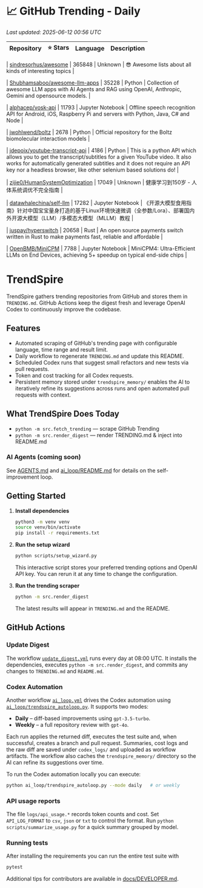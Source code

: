 <!-- TRENDING_START -->
# 📈 GitHub Trending - Daily

_Last updated: 2025-06-12 00:56 UTC_

| Repository | ⭐ Stars | Language | Description |
|------------|--------:|----------|-------------|

| [sindresorhus/awesome](https://github.com/sindresorhus/awesome) | 365848 | Unknown | 😎 Awesome lists about all kinds of interesting topics |

| [Shubhamsaboo/awesome-llm-apps](https://github.com/Shubhamsaboo/awesome-llm-apps) | 35228 | Python | Collection of awesome LLM apps with AI Agents and RAG using OpenAI, Anthropic, Gemini and opensource models. |

| [alphacep/vosk-api](https://github.com/alphacep/vosk-api) | 11793 | Jupyter Notebook | Offline speech recognition API for Android, iOS, Raspberry Pi and servers with Python, Java, C# and Node |

| [jwohlwend/boltz](https://github.com/jwohlwend/boltz) | 2678 | Python | Official repository for the Boltz biomolecular interaction models |

| [jdepoix/youtube-transcript-api](https://github.com/jdepoix/youtube-transcript-api) | 4186 | Python | This is a python API which allows you to get the transcript/subtitles for a given YouTube video. It also works for automatically generated subtitles and it does not require an API key nor a headless browser, like other selenium based solutions do! |

| [zijie0/HumanSystemOptimization](https://github.com/zijie0/HumanSystemOptimization) | 17049 | Unknown | 健康学习到150岁 - 人体系统调优不完全指南 |

| [datawhalechina/self-llm](https://github.com/datawhalechina/self-llm) | 17282 | Jupyter Notebook | 《开源大模型食用指南》针对中国宝宝量身打造的基于Linux环境快速微调（全参数/Lora）、部署国内外开源大模型（LLM）/多模态大模型（MLLM）教程 |

| [juspay/hyperswitch](https://github.com/juspay/hyperswitch) | 20658 | Rust | An open source payments switch written in Rust to make payments fast, reliable and affordable |

| [OpenBMB/MiniCPM](https://github.com/OpenBMB/MiniCPM) | 7788 | Jupyter Notebook | MiniCPM4: Ultra-Efficient LLMs on End Devices, achieving 5+ speedup on typical end-side chips |
<!-- TRENDING_END -->

# TrendSpire

TrendSpire gathers trending repositories from GitHub and stores them in `TRENDING.md`. GitHub Actions keep the digest fresh and leverage OpenAI Codex to continuously improve the codebase.

## Features

- Automated scraping of GitHub's trending page with configurable language, time range and result limit.
- Daily workflow to regenerate `TRENDING.md` and update this README.
- Scheduled Codex runs that suggest small refactors and new tests via pull requests.
- Token and cost tracking for all Codex requests.
- Persistent memory stored under `trendspire_memory/` enables the AI to
  iteratively refine its suggestions across runs and open automated pull
  requests with context.

## What TrendSpire Does Today

- `python -m src.fetch_trending` — scrape GitHub Trending
- `python -m src.render_digest` — render TRENDING.md & inject into README.md

### AI Agents (coming soon)
See [AGENTS.md](./AGENTS.md) and [ai_loop/README.md](./ai_loop/README.md) for details on the self-improvement loop.

## Getting Started

1. **Install dependencies**
   ```bash
   python3 -m venv venv
   source venv/bin/activate
   pip install -r requirements.txt
   ```

2. **Run the setup wizard**
   ```bash
   python scripts/setup_wizard.py
   ```
   This interactive script stores your preferred trending options and OpenAI API key.
   You can rerun it at any time to change the configuration.

3. **Run the trending scraper**
   ```bash
   python -m src.render_digest
   ```
   The latest results will appear in `TRENDING.md` and the README.


## GitHub Actions

### Update Digest

The workflow [`update_digest.yml`](.github/workflows/update_digest.yml) runs every day at 08:00 UTC. It installs the dependencies, executes `python -m src.render_digest`, and commits any changes to `TRENDING.md` and `README.md`.

### Codex Automation

Another workflow [`ai_loop.yml`](.github/workflows/ai_loop.yml) drives the Codex automation using [`ai_loop/trendspire_autoloop.py`](ai_loop/trendspire_autoloop.py). It supports two modes:

- **Daily** – diff-based improvements using `gpt-3.5-turbo`.
- **Weekly** – a full repository review with `gpt-4o`.

Each run applies the returned diff, executes the test suite and, when successful, creates a branch and pull request. Summaries, cost logs and the raw diff are saved under `codex_logs/` and uploaded as workflow artifacts. The workflow also caches the `trendspire_memory/` directory so the AI can refine its suggestions over time.

To run the Codex automation locally you can execute:

```bash
python ai_loop/trendspire_autoloop.py --mode daily   # or weekly
```

### API usage reports

The file `logs/api_usage.*` records token counts and cost. Set `API_LOG_FORMAT`
to `csv`, `json` or `txt` to control the format. Run `python
scripts/summarize_usage.py` for a quick summary grouped by model.

### Running tests

After installing the requirements you can run the entire test suite with

```bash
pytest
```

Additional tips for contributors are available in
[docs/DEVELOPER.md](docs/DEVELOPER.md).
